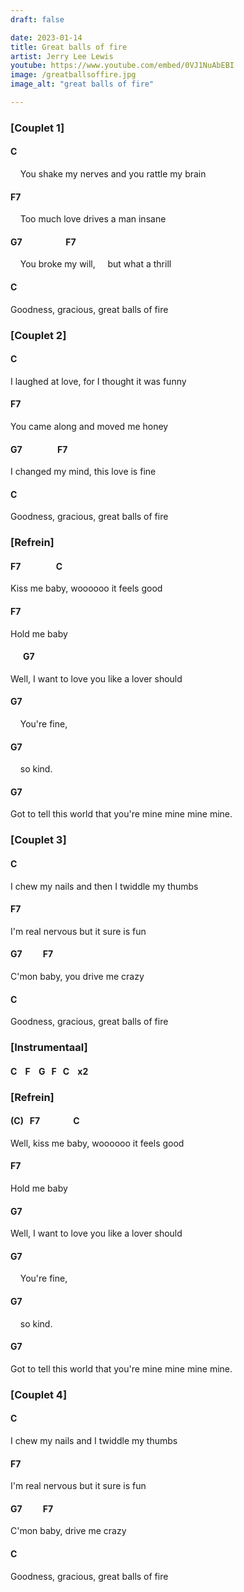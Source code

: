```yaml
---
draft: false

date: 2023-01-14
title: Great balls of fire
artist: Jerry Lee Lewis
youtube: https://www.youtube.com/embed/0VJ1NuAbEBI
image: /greatballsoffire.jpg
image_alt: "great balls of fire"

---
```


### [Couplet 1] 

#### C  

&nbsp;&nbsp;&nbsp;&nbsp;You shake my nerves and you rattle my brain

#### F7 

&nbsp;&nbsp;&nbsp;&nbsp;Too much love drives a man insane

#### G7&nbsp;&nbsp;&nbsp;&nbsp;&nbsp;&nbsp;&nbsp;&nbsp;&nbsp;&nbsp;&nbsp;&nbsp;&nbsp;&nbsp;&nbsp;&nbsp;&nbsp;&nbsp;&nbsp;&nbsp;&nbsp;F7 

&nbsp;&nbsp;&nbsp;&nbsp;You broke my will, &nbsp;&nbsp;&nbsp;&nbsp;but what a thrill

#### C   

Goodness, gracious, great balls of fire
 

### [Couplet 2] 

#### C

I laughed at love, for I thought it was funny

#### F7

You came along and moved me honey

#### G7&nbsp;&nbsp;&nbsp;&nbsp;&nbsp;&nbsp;&nbsp;&nbsp;&nbsp;&nbsp;&nbsp;&nbsp;&nbsp;&nbsp;&nbsp;&nbsp;&nbsp;F7

I changed my mind, this love is fine

#### C  

Goodness, gracious, great balls of fire 

### [Refrein] 

#### F7&nbsp;&nbsp;&nbsp;&nbsp;&nbsp;&nbsp;&nbsp;&nbsp;&nbsp;&nbsp;&nbsp;&nbsp;&nbsp;&nbsp;&nbsp;&nbsp;&nbsp;C

Kiss me baby, woooooo it feels good

#### F7

Hold me baby

#### &nbsp;&nbsp;&nbsp;&nbsp;&nbsp;&nbsp;G7 

Well, I want to love you like a lover should

#### G7 

&nbsp;&nbsp;&nbsp;&nbsp;You're fine,

#### G7 

&nbsp;&nbsp;&nbsp;&nbsp;so kind.

#### G7  

Got to tell this world that you're mine mine mine mine.
 

### [Couplet 3] 

#### C

I chew my nails and then I twiddle my thumbs

#### F7

I'm real nervous but it sure is fun

#### G7&nbsp;&nbsp;&nbsp;&nbsp;&nbsp;&nbsp;&nbsp;&nbsp;&nbsp;&nbsp;F7

C'mon baby, you drive me crazy

#### C   

Goodness, gracious, great balls of fire 

### [Instrumentaal] 

#### C&nbsp;&nbsp;&nbsp;&nbsp;F&nbsp;&nbsp;&nbsp;&nbsp;G&nbsp;&nbsp;&nbsp;F&nbsp;&nbsp;&nbsp;C&nbsp;&nbsp;&nbsp;&nbsp;x2 

### [Refrein] 

#### (C)&nbsp;&nbsp;&nbsp;F7&nbsp;&nbsp;&nbsp;&nbsp;&nbsp;&nbsp;&nbsp;&nbsp;&nbsp;&nbsp;&nbsp;&nbsp;&nbsp;&nbsp;&nbsp;&nbsp;C

Well, kiss me baby, woooooo it feels good

#### F7

Hold me baby

#### G7 

Well, I want to love you like a lover should

#### G7 

&nbsp;&nbsp;&nbsp;&nbsp;You're fine,

#### G7 

&nbsp;&nbsp;&nbsp;&nbsp;so kind.

#### G7 

Got to tell this world that you're mine mine mine mine.  

### [Couplet 4] 

#### C

I chew my nails and I twiddle my thumbs

#### F7

I'm real nervous but it sure is fun

#### G7&nbsp;&nbsp;&nbsp;&nbsp;&nbsp;&nbsp;&nbsp;&nbsp;&nbsp;&nbsp;F7

C'mon baby, drive me crazy

#### C

Goodness, gracious, great balls of fire
